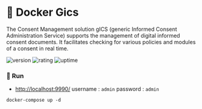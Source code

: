 # 🎉 Docker Gics

The Consent Management solution gICS (generic Informed Consent Administration Service) supports the management of digital informed consent documents. It facilitates checking for various policies and modules of a consent in real time.

![version](https://img.shields.io/badge/version-1.0-blue)
![rating](https://img.shields.io/badge/rating-★★★★★-yellow)
![uptime](https://img.shields.io/badge/uptime-100%25-brightgreen)

### 🥈 Run

- [http://localhost:9990/](http://localhost:9990/) username : `admin` password : `admin`

```shell
docker-compose up -d
```
